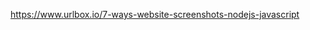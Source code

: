 <!--
 * @Author: c_kai c_kai@ctrip.com
 * @Date: 2023-02-28 14:21:06
 * @LastEditors: c_kai c_kai@ctrip.com
 * @LastEditTime: 2023-02-28 14:21:15
 * @FilePath: /testUrlToimage/README.md
 * @Description: 这是默认设置,请设置`customMade`, 打开koroFileHeader查看配置 进行设置: https://github.com/OBKoro1/koro1FileHeader/wiki/%E9%85%8D%E7%BD%AE
-->
https://www.urlbox.io/7-ways-website-screenshots-nodejs-javascript